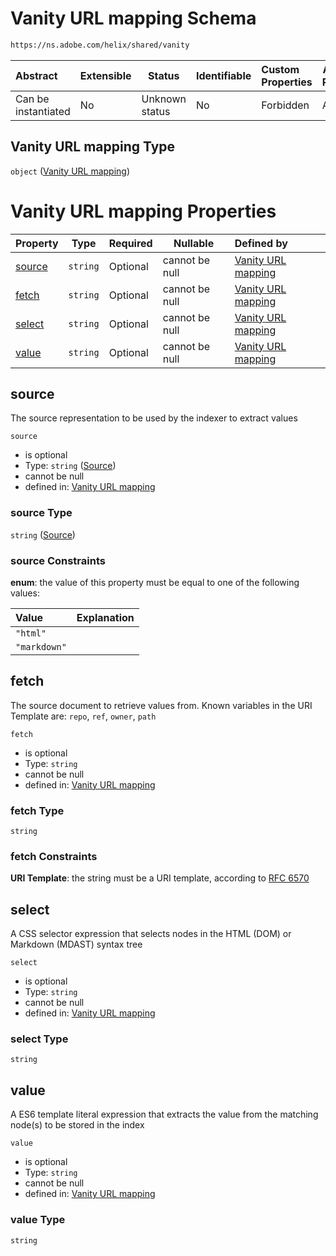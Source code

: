 # Vanity URL mapping Schema

```txt
https://ns.adobe.com/helix/shared/vanity
```




| Abstract            | Extensible | Status         | Identifiable | Custom Properties | Additional Properties | Access Restrictions | Defined In                                                      |
| :------------------ | ---------- | -------------- | ------------ | :---------------- | --------------------- | ------------------- | --------------------------------------------------------------- |
| Can be instantiated | No         | Unknown status | No           | Forbidden         | Allowed               | none                | [vanity.schema.json](vanity.schema.json "open original schema") |

## Vanity URL mapping Type

`object` ([Vanity URL mapping](vanity.md))

# Vanity URL mapping Properties

| Property          | Type     | Required | Nullable       | Defined by                                                                                                           |
| :---------------- | -------- | -------- | -------------- | :------------------------------------------------------------------------------------------------------------------- |
| [source](#source) | `string` | Optional | cannot be null | [Vanity URL mapping](vanity-properties-source.md "https&#x3A;//ns.adobe.com/helix/shared/vanity#/properties/source") |
| [fetch](#fetch)   | `string` | Optional | cannot be null | [Vanity URL mapping](vanity-properties-fetch.md "https&#x3A;//ns.adobe.com/helix/shared/vanity#/properties/fetch")   |
| [select](#select) | `string` | Optional | cannot be null | [Vanity URL mapping](vanity-properties-select.md "https&#x3A;//ns.adobe.com/helix/shared/vanity#/properties/select") |
| [value](#value)   | `string` | Optional | cannot be null | [Vanity URL mapping](vanity-properties-value.md "https&#x3A;//ns.adobe.com/helix/shared/vanity#/properties/value")   |

## source

The source representation to be used by the indexer to extract values


`source`

-   is optional
-   Type: `string` ([Source](vanity-properties-source.md))
-   cannot be null
-   defined in: [Vanity URL mapping](vanity-properties-source.md "https&#x3A;//ns.adobe.com/helix/shared/vanity#/properties/source")

### source Type

`string` ([Source](vanity-properties-source.md))

### source Constraints

**enum**: the value of this property must be equal to one of the following values:

| Value        | Explanation |
| :----------- | ----------- |
| `"html"`     |             |
| `"markdown"` |             |

## fetch

The source document to retrieve values from. Known variables in the URI Template are: `repo`, `ref`, `owner`, `path`


`fetch`

-   is optional
-   Type: `string`
-   cannot be null
-   defined in: [Vanity URL mapping](vanity-properties-fetch.md "https&#x3A;//ns.adobe.com/helix/shared/vanity#/properties/fetch")

### fetch Type

`string`

### fetch Constraints

**URI Template**: the string must be a URI template, according to [RFC 6570](https://tools.ietf.org/html/rfc6570 "check the specification")

## select

A CSS selector expression that selects nodes in the HTML (DOM) or Markdown (MDAST) syntax tree


`select`

-   is optional
-   Type: `string`
-   cannot be null
-   defined in: [Vanity URL mapping](vanity-properties-select.md "https&#x3A;//ns.adobe.com/helix/shared/vanity#/properties/select")

### select Type

`string`

## value

A ES6 template literal expression that extracts the value from the matching node(s) to be stored in the index


`value`

-   is optional
-   Type: `string`
-   cannot be null
-   defined in: [Vanity URL mapping](vanity-properties-value.md "https&#x3A;//ns.adobe.com/helix/shared/vanity#/properties/value")

### value Type

`string`
